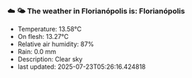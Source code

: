 ### ☁️ 🌤️  The weather in Florianópolis is: Florianópolis

- Temperature: 13.58°C
- On flesh: 13.27°C
- Relative air humidity: 87%
- Rain: 0.0 mm
- Description: Clear sky
- last updated: 2025-07-23T05:26:16.424818
